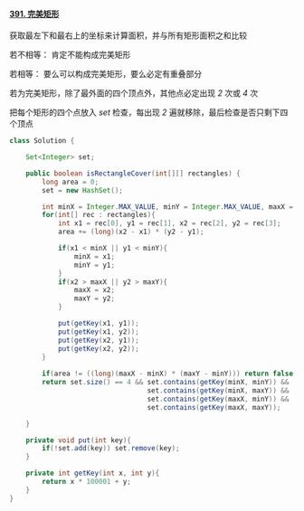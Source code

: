 #### [391. 完美矩形](https://leetcode-cn.com/problems/perfect-rectangle/solution/java-by-feilue-v6ut/)

获取最左下和最右上的坐标来计算面积，并与所有矩形面积之和比较



若不相等： 肯定不能构成完美矩形

若相等： 要么可以构成完美矩形，要么必定有重叠部分



若为完美矩形，除了最外面的四个顶点外，其他点必定出现 *2* 次或 *4* 次



把每个矩形的四个点放入 *set* 检查，每出现 *2* 遍就移除，最后检查是否只剩下四个顶点

```java
class Solution {

    Set<Integer> set;

    public boolean isRectangleCover(int[][] rectangles) {
        long area = 0;
        set = new HashSet();

        int minX = Integer.MAX_VALUE, minY = Integer.MAX_VALUE, maxX = Integer.MIN_VALUE, maxY = Integer.MIN_VALUE;
        for(int[] rec : rectangles){
            int x1 = rec[0], y1 = rec[1], x2 = rec[2], y2 = rec[3];
            area += (long)(x2 - x1) * (y2 - y1);

            if(x1 < minX || y1 < minY){
                minX = x1;
                minY = y1;
            }
            if(x2 > maxX || y2 > maxY){
                maxX = x2;
                maxY = y2;
            }

            put(getKey(x1, y1));
            put(getKey(x1, y2));
            put(getKey(x2, y1));
            put(getKey(x2, y2));
        }        
        
        if(area != ((long)(maxX - minX) * (maxY - minY))) return false;
        return set.size() == 4 && set.contains(getKey(minX, minY)) && 
                                  set.contains(getKey(minX, maxY)) &&
                                  set.contains(getKey(maxX, minY)) &&
                                  set.contains(getKey(maxX, maxY));

    }

    private void put(int key){ 
        if(!set.add(key)) set.remove(key); 
    }

    private int getKey(int x, int y){ 
        return x * 100001 + y;
    }
}
```

